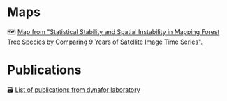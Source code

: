 # Maps

🗺️ [Map from "Statistical Stability and Spatial Instability in Mapping Forest Tree Species by Comparing 9 Years of Satellite Image Time Series".](https://dynafor1201.github.io/publications/maps/treespeciesformosat2/)

# Publications
🗃️ [List of publications from dynafor laboratory](pdf/)
